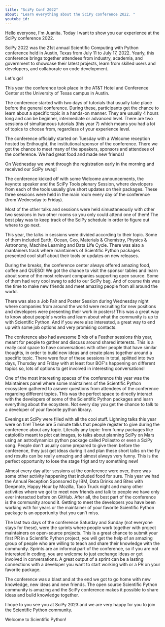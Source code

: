 ```yaml
---
title: "SciPy Conf 2022"
about: "Learn everything about the SciPy conference 2022. "
youtube_id: 
---
```


Hello everyone, I'm Juanita. Today I want to show you our experience at the SciPy conference 2022.

SciPy 2022 was the 21st annual Scientific Computing with Python conference held in Austin, Texas from July 11 to July 17, 2022. Yearly, this conference brings together attendees from industry, academia, and government to showcase their latest projects, learn from skilled users and developers, and collaborate on code development.

Let's go!

<!--
- Clip Airport
- Clip Plane
- Clip Austin
-->

This year the conference took place in the AT&T Hotel and Conference Center at the University of Texas campus in Austin. 

<!--
- Clips hotel
-->

The conference started with two days of tutorials that usually take place before the general conference. During these, participants get the chance to learn  about a specific topic in a hands-on manner. They are usually 4 hours long and can be beginner, intermediate or advanced level. There are two sessions of simultaneous tutorials (this year 7) which means you had a lot of topics to choose from, regardless of your experience level.

<!--
- Clips of tutorials
- Show screen with tutorial schedule
- (Image of screens with tutorials)
-->

The conference officially started on Tuesday with a Welcome reception hosted by Enthought, the institutional sponsor of the conference. There we got the chance to meet many of the speakers, sponsors and attendees of the conference. We had great food and made new friends! 

<!--
- Video de enthought reception 
-->

On Wednesday we went through the registration early in the morning and received our SciPy swag! 

<!--
- Clip swag (pictures)
-->

The conference kicked off with some Welcome announcements, the keynote speaker and the SciPy Tools plenary Session, where developers from each of the tools usually give short updates on their packages. These three sessions were held in the main room every day of the conference (from Wednesday to Friday).

<!--
- Clips of the welcome announcements
- Clips of keynote 
- Clios of plenary session
-->

Most of the other talks and sessions were held simustaneously with other two sessions in two other rooms so you only could attend one of them! The best play was to keep track of the SciPy schedule in order to figure out where to go next. 

<!--
- Clips of talks in other rooms
- Clips of conference schedule
-->

This year, the talks in sessions were divided according to their topic. Some of them included Earth, Ocean, Geo, Materials & Chemistry, Physics & Astronomy, Machine Learning and Data Life Cycle. There was also a mantainers track where maintainers of Scientific Python packages presented cool stuff about their tools or updates on new releases.

<!--
- Clips of schedule with different topics
- Clips of talks (and maintainers track)
-->

During the breaks, the conference center always offered amazing food, coffee and QUESO! We got the chance to visit the sponsor tables and learn about some of the most relevant companies supporting open source. Some of them had very cool swag to add to our SciPy bag. And of course this was the time to make new friends and meet amazing people from all around the world.

<!--
- Clips of sponsors 
- Pictures of sponsor tables 
- Pictures of swag 
-->

There was also a Job Fair and Poster Session during Wednesday night where companies from around the world were recruiting for new positions and developers were presenting their work in posters! This was a great way to know about people's works and learn about what the community is up to with Scientific Python. And if you were also interested, a great way to end up with some job options and very promising contacts. 

<!--
- Job fair
- Poster session
-->

The conference also had awesome Birds of a Feather sessions this year, meant for people to gather and discuss around shared interests. This is a really cool space to have conversations with other people that have similar thoughts, in order to build new ideas and create plans together around a specific topic. There were four of these sessions in total, splitted into two days, Thursday and Friday with at least four BOF's happening on different topics so, lots of options to get involved in interesting conversations!

<!--
- Clips of BOF
- Clips showing schedule with different topics
-->

One of the most interesting spaces of the conference this year was the Maintainers panel where some maintainers of the Scientific Python ecosystem gathered to asnwer questions from attendees of the conference regarding different topics. This was the perfect space to directly interact with the developers of some of the Scientific Python packages and learn everything about the ecoystem. Not every day you get the chance to talk to a developer of your favorite python library.  

<!--
- Clips of maintainer's panel 
-->

Evenings at SciPy were filled with all the cool stuff. Lighning talks this year were on fire! These are 5 minute talks that people register to give during the conference about any topic. Literally any topic: from funny packages like catplotlib meant to plot cat images, to talks about planning SciPy on Mars using an astrodynamics python package called Poliastro or even a SciPy song. People don't usually come prepared to give them before the conference, they just get ideas during it and plan these short talks on the fly and results can be really amazing and almost always very funny. This is the perfect opportunity to lose the stage frigt and try something new!

<!--
- Clips of lighning talks
- Short snippet of SciPy song
-->

Almost every day after sessions at the conference were over, there was some other activity happening that included food for sure. This year we had the Annual Reception Sponsored by IBM, Data Drinks and Bites with Deepnote, Happy Hour by Mozilla, Taco Truck night and many other activities where we got to meet new friends and talk to people we have only ever interacted before on GitHub. After all, the best part of the conference is the community around it. Getting to meet the developers you have been working with for years or the maintainer of your favorite Scientific Python package is an opportunity that you can't miss.

<!--
- Clips of the events
- Clips of people talking about the conference
-->

The last two days of the conference Saturday and Sunday (not everyone stays for these), were the sprints where people work together with project maintainers on open-source projects. This is a great chance to submit your first PR in a Scientific Python project, you will get the help of an amazing group of people who are willing to teach and share their knowledge with the community. Sprints are an informal part of the conference, so if you are not interested in coding, you are welcome to just exchange ideas or get involved in conversations. A great output of a sprint can be a lasting connections with a developer you want to start working with or a PR on your favorite package. 

<!--
- Clips of sprints
-->


The conference was a blast and at the end we got to go home with new knowledge, new ideas and new friends. The open source Scientific Python community is amazing and the SciPy conference makes it possible to share ideas and build knowledge together.

<!--
- Pictures of tweets by people about the conference
-->

I hope to you see you at SciPy 2023 and we are very happy for you to join the Scientific Python community. 

Welcome to Scientific Python!

<!--
- Clip of people saying Welcome to Scientific Python 
-->
